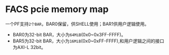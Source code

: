 # FACS pcie memory map

一个PF支持`2个BAR`，BAR0保留，供SHELL使用；BAR1供用户逻辑使用。
  - BAR0为32-bit BAR，大小为`64MiB`(0x0~0x3FF-FFFF)。
  - BAR5为32-bit BAR，大小为`16MiB`(0x0~0xFF-FFFF),和用户逻辑之间的接口为AXI-L 32bit。 


